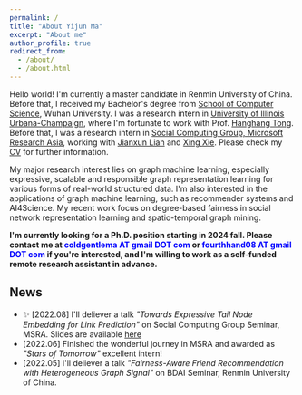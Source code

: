 ```yaml
---
permalink: /
title: "About Yijun Ma"
excerpt: "About me"
author_profile: true
redirect_from: 
  - /about/
  - /about.html
---
```


Hello world! I'm currently a master candidate in Renmin University of China. Before that, I received my Bachelor's degree from [School of Computer Science](http://cs.whu.edu.cn/aspx/enmain/), Wuhan University. I was a research intern in [University of Illinois Urbana-Champaign](https://cs.illinois.edu/), where I'm fortunate to work with Prof. [Hanghang Tong](http://tonghanghang.org/). Before that, I was a research intern in [Social Computing Group, Microsoft Research Asia](https://www.microsoft.com/en-us/research/group/social-computing-beijing/), working with [Jianxun Lian](https://www.microsoft.com/en-us/research/people/jialia) and [Xing Xie](https://www.microsoft.com/en-us/research/people/xingx/). Please check my [CV](https://antman9914.github.io/files/CV.pdf) for further information.

My major research interest lies on graph machine learning, especially expressive, scalable and responsible graph representation learning for various forms of real-world structured data. I'm also interested in the applications of graph machine learning, such as recommender systems and AI4Science. My recent work focus on degree-based fairness in social network representation learning and spatio-temporal graph mining.

**I'm currently looking for a Ph.D. position starting in 2024 fall. Please contact me at <font color=Blue>coldgentlema AT gmail DOT com</font> or <font color=Blue>fourthhand08 AT gmail DOT com</font> if you're interested, and I'm willing to work as a self-funded remote research assistant in advance.**


## News

- ✨ \[2022.08\] I'll deliever a talk *"Towards Expressive Tail Node Embedding for Link Prediction"* on Social Computing Group Seminar, MSRA. Slides are available [here](https://antman9914.github.io/files/talk202208msra.pdf)
- \[2022.06\] Finished the wonderful journey in MSRA and awarded as *"Stars of Tomorrow"* excellent intern!
- \[2022.05\] I'll deliever a talk *"Fairness-Aware Friend Recommendation with Heterogeneous Graph Signal"* on BDAI Seminar, Renmin University of China.
